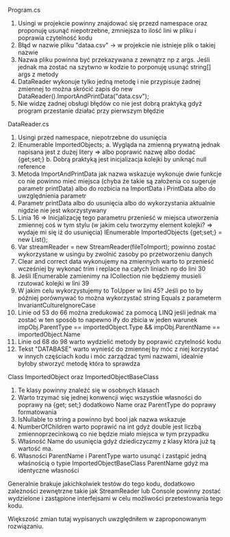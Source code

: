﻿Program.cs

1. Usingi w projekcie powinny znajdować się przezd namespace oraz proponuję usunąć niepotrzebne, zmniejsza to ilość lini w pliku i poprawia czytelność kodu
2. Błąd w nazwie pliku "dataa.csv" -> w projekcie nie istnieje plik o takiej nazwie
3. Nazwa pliku powinna być przekazywana z zewnątrz np z args. Jeśli jednak ma zostać na szytwno w kodzie to porponuję usunąć string[] args z metody
4. DataReader wykonuje tylko jedną metodę i nie przypisuje żadnej zmiennej to można skrócić zapis do new DataReader().ImportAndPrintData("data.csv");
5. Nie widzę żadnej obsługi błędów co nie jest dobrą praktyką gdyż program przestanie działać przy pierwszym błędzie

DataReader.cs

1. Usingi przed namespace, niepotrzebne do usunięcia
2. IEnumerable<ImportedObject> ImportedObjects;
    a. Wygląda na zmienną prywatną jednak napisana jest z dużej litery => albo poprawić nazwę albo dodać {get;set;}
    b. Dobrą praktyką jest inicjalizacja kolejki by uniknąć null reference
3. Metoda ImportAndPrintData jak nazwa wskazuje wykonuje dwie funkcje co nie powinno mieć miejsca (chyba że takie są założenia co sugeruje parametr printData) albo do rozbicia na ImportData i PrintData albo do uwzględnienia parametr
4. Parametr printData albo do usunięcia albo do wykorzystania aktualnie nigdzie nie jest wkorzystywany
5. Linia 16 => Inicjalizację tego parametru przenieść w miejsca utworzenia zmiennej coś w tym stylu (w jakim celu tworzymy element kolejki? => wydaje mi się iż do usunięcia) 
    IEnumerable<ImportedObject> ImportedObjects {get;set;} = new List<ImportedObject>(); 
6. Var streamReader = new StreamReader(fileToImport); powinno zostać wykorzystane w usingu by zwolnić zasoby po przetworzeniu danych
7. Clear and correct data wykonujemy na zmiennych warto to przenieść wcześniej by wykonać trim i replace na całych liniach np do lini 30
8. Jeśli IEnumerable<ImportedObjects> zamienimy na ICollection<ImportedObjects> nie będziemy musieli rzutować kolejki w lini 39
9. W jakim celu wykorzystujemy to ToUpper w lini 45? Jeśli po to by później porównywać to można wykorzystać string Equals z parameterm InvariantCultureIgnoreCase
10. Linie od 53 do 66 można zredukować za pomocą LINQ jeśli jednak ma zostać w ten sposób to napewno ify do zbicia w jeden warunek impObj.ParentType == importedObject.Type && impObj.ParentName == importedObject.Name
11. Linie od 68 do 98 warto wydzielić metody by poprawić czytelność kodu
12. Tekst "DATABASE" warto wynieść do zmiennej by móc z niej korzystać w innych częściach kodu i móc zarządzać tymi nazwami, idealnie byłoby stworzyć metodę która to sprawdza

Class ImportedObject oraz ImportedObjectBaseClass

1. Te klasy powinny znaleźć się w osobnych klasach
2. Warto trzymać się jednej konwencji więc wszystkie własności do poprawy na {get; set;} dodatkowo Name oraz ParentType do poprawy formatowania
3. IsNullable to string a powinno być bool jak nazwa wskazuje
4. NumberOfChildren warto poprawić na int gdyż double jest liczbą zmiennoprzecinkową co nie będzie miało miejsca w tym przypadku
5. Właśność Name do usunięcia gdyż dziediczyczmy z klasy która już tą wartość ma.
6. Własności ParentName i ParentType warto usunąć i zastąpić jedną właśnością o typie ImportedObjectBaseClass ParentName gdyż ma identyczne własności

Generalnie brakuje jakichkolwiek testów do tego kodu, dodatkowo zależności zewnętrzne takie jak StreamReader lub Console powinny zostać wydzielone i zastąpione interfejsami
w celu możliwości przetestowania tego kodu.

Większość zmian tutaj wypisanych uwzględniłem w zaproponowanym rozwiązaniu.